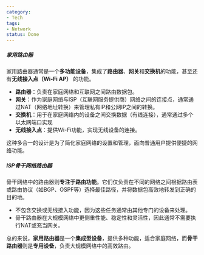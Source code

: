 ```yaml
---
category:
- Tech
tags:
- Network
status: Done
---
```




##### 家用路由器
家用路由器通常是一个**多功能设备**，集成了**路由器**、**网关**和**交换机**的功能，甚至还有**无线接入点（Wi-Fi AP）** 的功能。
- **路由器**：负责在家庭网络和互联网之间路由数据包。
- **网关**：作为家庭网络与ISP（互联网服务提供商）网络之间的连接点，通常通过NAT（网络地址转换）来管理私有IP和公网IP之间的转换。
- **交换机**：用于在家庭网络内的设备之间交换数据（有线连接），通常通过多个以太网端口实现
- **无线接入点**：提供Wi-Fi功能，实现无线设备的连接。

这种多合一的设计是为了简化家庭网络的设置和管理，面向普通用户提供便捷的网络功能。

##### ISP骨干网络路由器
骨干网络中的路由器则**专注于路由功能**。它们仅负责在不同的网络之间根据路由表或路由协议（如BGP、OSPF等）选择最佳路径，并将数据包高效地转发到正确的目的地。
- 不包含交换或无线接入功能，因为这些任务通常由其他专门的设备来处理。
- 骨干路由器在大规模网络中更侧重性能、稳定性和灵活性，因此通常不需要执行NAT或充当网关。

总的来说，**家用路由器**是一个**集成型设备**，提供多种功能，适合家庭网络，而**骨干路由器**则是**专用设备**，负责大规模网络中的高效路由。